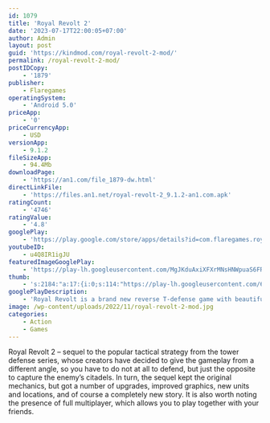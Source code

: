 ```yaml
---
id: 1079
title: 'Royal Revolt 2'
date: '2023-07-17T22:00:05+07:00'
author: Admin
layout: post
guid: 'https://kindmod.com/royal-revolt-2-mod/'
permalink: /royal-revolt-2-mod/
postIDCopy:
    - '1879'
publisher:
    - Flaregames
operatingSystem:
    - 'Android 5.0'
priceApp:
    - '0'
priceCurrencyApp:
    - USD
versionApp:
    - 9.1.2
fileSizeApp:
    - 94.4Mb
downloadPage:
    - 'https://an1.com/file_1879-dw.html'
directLinkFile:
    - 'https://files.an1.net/royal-revolt-2_9.1.2-an1.com.apk'
ratingCount:
    - '4746'
ratingValue:
    - '4.8'
googlePlay:
    - 'https://play.google.com/store/apps/details?id=com.flaregames.royalrevolt'
youtubeID:
    - u4Q8IR1igJU
featuredImageGooglePlay:
    - 'https://play-lh.googleusercontent.com/MgJKduAxiXFXrMNsHNWpuaS6FRJ-RhHDT6CwFZQ4dQXiE8e3JrSRSp2djYvqJ5MAXdI'
thumb:
    - 's:2184:"a:17:{i:0;s:114:"https://play-lh.googleusercontent.com/6E-RqRTrUA9niiPfQmEXU8QeQiR0meP96w_-oCu7Sd2IOKIFyD4Q7lFY0yvw2rLjkg=w526-h296";i:1;s:115:"https://play-lh.googleusercontent.com/h44Ds-ex7lCIxgEPfuNVgeLrw3Pp_t5iABNmvOkg1lnE-CCfeQiGedwwbQCNFuABfBU=w526-h296";i:2;s:114:"https://play-lh.googleusercontent.com/W_LBw5tE2wSBHu00yjIFJx4w1XZTP2-c77J8pCo4FsY2mi_ox2zKn6NYNpLxnGd7jg=w526-h296";i:3;s:114:"https://play-lh.googleusercontent.com/HBq1px4fWDh1vSu3J3vTUawOM-G2Dm55DRklkJF0TPV9TcmOS3dyl2-HQFppxrLTBw=w526-h296";i:4;s:116:"https://play-lh.googleusercontent.com/A44A7LrnDEpUwlgU6_VRaKEinkZmUmKIRl_qavrIfQ1bUDtHOcgkwbWqe-vcaJBZqtEH=w526-h296";i:5;s:115:"https://play-lh.googleusercontent.com/nMgznD6egFlwIEwlLlhpyglbhWHF1EMn0uFw2YG2iuevr5rbgAoZgPvC94DFAaLZTqc=w526-h296";i:6;s:116:"https://play-lh.googleusercontent.com/WVIAWmnpwZjTnPdK2AgXyjg9ViaHyIPaIlm1K7RG1ZmzANQ1S3snm3nlVeBs8ACMctRg=w526-h296";i:7;s:115:"https://play-lh.googleusercontent.com/2qUKkZ8hqEVD0c7Kn2li1AjbrRs7Tz-jv-t893bj41CEp0jynl1HcnU8-RgZSOBGn9Y=w526-h296";i:8;s:115:"https://play-lh.googleusercontent.com/j1tVgC7cDRXfVehhiGvWONiB7w8DM9bKTAf4b7AifZFKChODxydrS_fPLqDZC6GdZmQ=w526-h296";i:9;s:114:"https://play-lh.googleusercontent.com/mPbYuBzyXv9fYwy27O27sxhKOhbQJk36CS2_o2qJe8bl0dPY_AWSCL8JHH6Vj_hDpQ=w526-h296";i:10;s:114:"https://play-lh.googleusercontent.com/mcLfE7sf3w62lo_HWM-XAthCCkQbVFvhQ_Onh2IEVHBiamf_4tQ1vRXAbCm20q5sKg=w526-h296";i:11;s:115:"https://play-lh.googleusercontent.com/Nau-Bwz125WqK3D1WJsaBs3U9z5zF8VMqBAMly9FsJbNV7jev-kYxzQlhrsZxh3jcyY=w526-h296";i:12;s:115:"https://play-lh.googleusercontent.com/dHpKqX_XfRQ7sB89lCPyQm__Vm7rvMTRQRNygIWBC3eilSAICADrbYHmZGrAexEIbMg=w526-h296";i:13;s:114:"https://play-lh.googleusercontent.com/biBDbo6dy3BIRxwufcox0ahYYhzbIfsTwkPllYublttY0Y2BP4Gp8mIMtLbYV5hfaw=w526-h296";i:14;s:114:"https://play-lh.googleusercontent.com/yUzOx0CkCiXGQaHwb_VVcio_YCdaXtcp4oB7w24J70cZUJAqc-fhZDSuH4zJho5Miw=w526-h296";i:15;s:115:"https://play-lh.googleusercontent.com/sOj0os1ZijeSwvPqIaNvrtQfG0KPNqm2CA1h5dFMWsbAVXp_SwKK4rFGxQpuCl7aP2o=w526-h296";i:16;s:114:"https://play-lh.googleusercontent.com/Yndj6ds-apLnC37twCPFf6QfhxLGgV7LQAai_Mm9WlDn4cC3rQzXLeDv9E24DEhheQ=w526-h296";}";'
googlePlayDescription:
    - 'Royal Revolt is a brand new reverse T-defense game with beautiful 3D graphics and intuitive touch controls! Lead your soldiers to victory against your greedy relatives who have stolen your father’s throne.★★★★★ How to play ★★★★★.• Use the simple touch controls to direct your troops.'
image: /wp-content/uploads/2022/11/royal-revolt-2-mod.jpg
categories:
    - Action
    - Games
---
```


Royal Revolt 2 – sequel to the popular tactical strategy from the tower defense series, whose creators have decided to give the gameplay from a different angle, so you have to do not at all to defend, but just the opposite to capture the enemy’s citadels. In turn, the sequel kept the original mechanics, but got a number of upgrades, improved graphics, new units and locations, and of course a completely new story. It is also worth noting the presence of full multiplayer, which allows you to play together with your friends.
